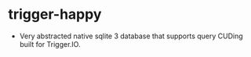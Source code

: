 trigger-happy
=============

* Very abstracted native sqlite 3 database that supports query CUDing built for Trigger.IO.
